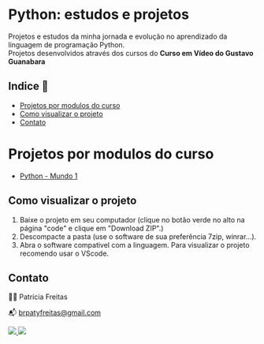# Python: estudos e projetos

Projetos e estudos da minha jornada e evolução no aprendizado da linguagem de programação Python.<br>
Projetos desenvolvidos através dos cursos do **Curso em Vídeo do Gustavo Guanabara**

## Indice 🔗

- [Projetos por modulos do curso](#projetos-por-modulos-do-curso)
- [Como visualizar o projeto](#como-visualizar-o-projeto)
- [Contato](#contato)

# Projetos por modulos do curso

- [Python - Mundo 1](https://github.com/patyfreitasbr/estudos-Python/tree/main/CursoEmVideo-Python/mundo1)

## Como visualizar o projeto

1. Baixe o projeto em seu computador (clique no botão verde no alto na página "code" e clique em "Download ZIP".)
2. Descompacte a pasta (use o software de sua preferência 7zip, winrar...).
3. Abra o software compativel com a linguagem. Para visualizar o projeto recomendo usar o VScode.

## Contato

👩‍💻 Patrícia Freitas

📬 brpatyfreitas@gmail.com

 <div><a href="https://www.linkedin.com/in/patyfreitasbr"><img src="https://img.shields.io/badge/LinkedIn-0077B5?style=for-the-badge&logo=linkedin&logoColor=white" target="_blank"></>
  <a href="https://www.instagram.com/patyfreitasbr"><img src="https://img.shields.io/badge/Instagram-E4405F?style=for-the-badge&logo=instagram&logoColor=white" target="_blank"></></div>
